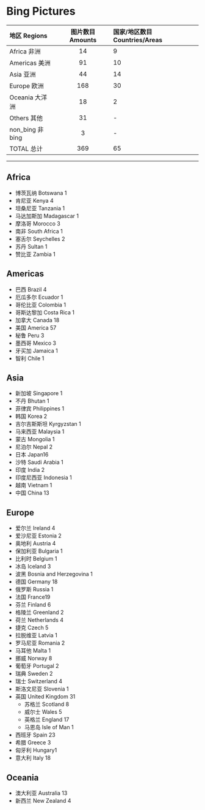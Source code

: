 ﻿# Bing Pictures

|地区 Regions  |图片数目 Amounts  |国家/地区数目 Countries/Areas  |
|:--|:--:|:--|
|Africa 非洲  |14  |9|
|Americas 美洲  |91  |10  |
|Asia 亚洲  |44  |14  |
|Europe 欧洲  |168  |30  |
|Oceania 大洋洲  |18  |2  |
|Others 其他  |31  |-  |
|non_bing  非bing  |3  |-  |
|TOTAL 总计  |369  |65  |

* * *
## Africa

* 博茨瓦纳 Botswana 1
* 肯尼亚 Kenya 4
* 坦桑尼亚 Tanzania 1
* 马达加斯加 Madagascar 1
* 摩洛哥 Morocco 3
* 南非 South Africa 1
* 塞舌尔 Seychelles 2
* 苏丹 Sultan 1
* 赞比亚 Zambia 1

## Americas

* 巴西 Brazil 4
* 厄瓜多尔 Ecuador 1
* 哥伦比亚 Colombia 1
* 哥斯达黎加 Costa Rica 1
* 加拿大 Canada 18
* 美国 America 57
* 秘鲁 Peru 3
* 墨西哥 Mexico 3
* 牙买加 Jamaica 1
* 智利 Chile 1

## Asia

* 新加坡 Singapore 1
* 不丹 Bhutan 1
* 菲律宾 Philippines 1
* 韩国 Korea 2
* 吉尔吉斯斯坦 Kyrgyzstan 1
* 马来西亚 Malaysia 1
* 蒙古 Mongolia 1
* 尼泊尔 Nepal 2
* 日本 Japan16
* 沙特 Saudi Arabia 1
* 印度 India 2
* 印度尼西亚 Indonesia 1
* 越南 Vietnam 1
* 中国 China 13

## Europe

* 爱尔兰 Ireland 4
* 爱沙尼亚 Estonia 2
* 奥地利 Austria 4
* 保加利亚 Bulgaria 1
* 比利时 Belgium 1
* 冰岛 Iceland 3
* 波黑 Bosnia and Herzegovina 1
* 德国 Germany 18
* 俄罗斯 Russia 1
* 法国 France19
* 芬兰 Finland 6
* 格陵兰 Greenland 2
* 荷兰 Netherlands 4
* 捷克 Czech 5
* 拉脱维亚 Latvia 1
* 罗马尼亚 Romania 2
* 马耳他 Malta 1
* 挪威 Norway 8
* 葡萄牙 Portugal 2
* 瑞典 Sweden 2
* 瑞士 Switzerland 4
* 斯洛文尼亚 Slovenia 1
* 英国 United Kingdom 31
    - 苏格兰 Scotland 8
    - 威尔士 Wales 5
    - 英格兰 England 17
    - 马恩岛 Isle of Man 1
* 西班牙 Spain 23
* 希腊 Greece 3
* 匈牙利 Hungary1
* 意大利 Italy 18

## Oceania

* 澳大利亚 Australia 13
* 新西兰 New Zealand 4













